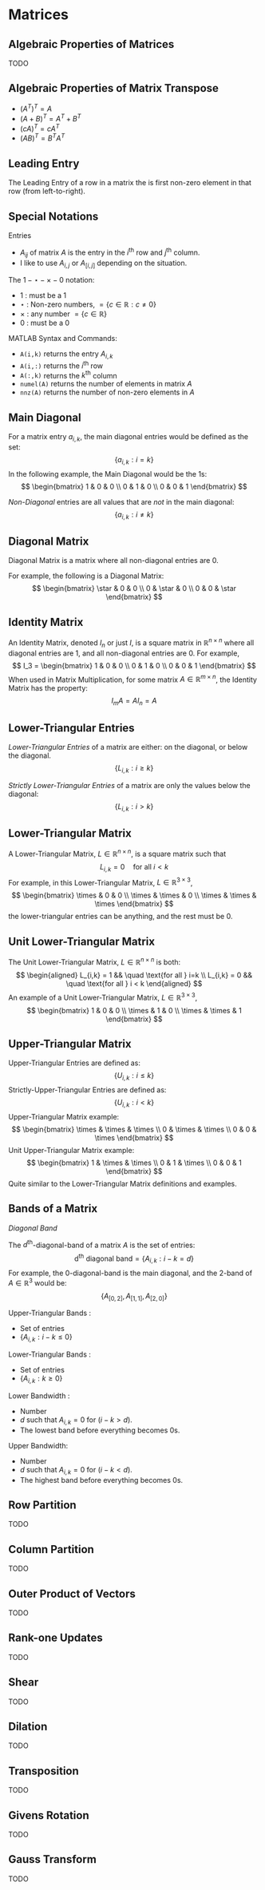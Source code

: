 
Matrices
=====================================================================

Algebraic Properties of Matrices
---------------------------------------------------------------------

TODO



Algebraic Properties of Matrix Transpose
---------------------------------------------------------------------

* $(A^T)^T = A$
* $(A+B)^T = A^T + B^T$
* $(cA)^T = cA^T$
* $(AB)^T = B^T A^T$


Leading Entry
---------------------------------------------------------------------

The Leading Entry of a row in a matrix the is first non-zero element in that row (from left-to-right).


Special Notations
---------------------------------------------------------------------

Entries

* $A_{ij}$ of matrix $A$ is the entry in the $i^{\text{th}}$ row and $j^{\text{th}}$ column.
* I like to use $A_{i,j}$ or $A_{[i,j]}$ depending on the situation.


The $1- \star - \times - 0$ notation:

* $1$ : must be a 1
* $\star$ : Non-zero numbers, $= \{c \in \mathbb{R} : c \neq 0\}$
* $\times$ : any number $= \{c\in \mathbb{R}\}$
* $0$ : must be a 0

MATLAB Syntax and Commands:

* $\texttt{A(i,k)}$ returns the entry $A_{i,k}$
* $\texttt{A(i,:)}$ returns the $i^{\text{th}}$ row
* $\texttt{A(:,k)}$ returns the $k^{\text{th}}$ column
* $\texttt{numel(A)}$ returns the number of elements in matrix $A$
* $\texttt{nnz(A)}$ returns the number of non-zero elements in $A$



Main Diagonal
---------------------------------------------------------------------

For a matrix entry $a_{i,k}$, the main diagonal entries would be defined as the set:
$$
    \left\{
        a_{i,k} : i = k
    \right\}
$$
In the following example, the Main Diagonal would be the 1s:
$$
    \begin{bmatrix}
    1 & 0 & 0 \\
    0 & 1 & 0 \\
    0 & 0 & 1
    \end{bmatrix}
$$

*Non-Diagonal* entries are all values that are *not* in the main diagonal:
$$
    \left\{ a_{i,k} : i \neq k \right\}
$$


Diagonal Matrix
---------------------------------------------------------------------

Diagonal Matrix is a matrix where all non-diagonal entries are 0.

For example, the following is a Diagonal Matrix:
$$
    \begin{bmatrix}
    \star & 0 & 0 \\
    0 & \star & 0 \\
    0 & 0 & \star
    \end{bmatrix}    
$$


Identity Matrix
---------------------------------------------------------------------

An Identity Matrix, denoted $I_n$ or just $I$,  is a square matrix in $\mathbb{R}^{n\times n}$ where all diagonal entries are 1, and all non-diagonal entries are 0.  For example,
$$
    I_3 =
    \begin{bmatrix}
    1 & 0 & 0 \\
    0 & 1 & 0 \\
    0 & 0 & 1
    \end{bmatrix}    
$$
When used in Matrix Multiplication, for some matrix $A \in \mathbb{R}^{m \times n}$, the Identity Matrix has the property:
$$
    I_m A = A I_n = A
$$


Lower-Triangular Entries
---------------------------------------------------------------------

*Lower-Triangular Entries* of a matrix are either: on the diagonal, or below the diagonal.
$$
    \left\{
        L_{i,k} : i \geq k
    \right\}
$$

*Strictly Lower-Triangular Entries* of a matrix are only the values below the diagonal:
$$
    \left\{
        L_{i,k} : i > k
    \right\}
$$





Lower-Triangular Matrix
---------------------------------------------------------------------

A Lower-Triangular Matrix, $L \in \mathbb{R}^{n \times n}$, is a square matrix such that
$$
    L_{i,k} = 0 \quad \text{for all } i < k
$$
For example, in this Lower-Triangular Matrix, $L \in \mathbb{R}^{3 \times 3}$,
$$
    \begin{bmatrix}
        \times & 0 & 0 \\
        \times & \times & 0 \\
        \times & \times & \times
    \end{bmatrix}
$$
the lower-triangular entries can be anything, and the rest must be 0.



Unit Lower-Triangular Matrix
---------------------------------------------------------------------

The Unit Lower-Triangular Matrix, $L \in \mathbb{R}^{n \times n}$ is both:
$$
    \begin{aligned}
        L_{i,k} = 1  && \quad \text{for all } i=k \\
        L_{i,k} = 0  && \quad \text{for all } i < k
    \end{aligned}
$$
An example of a Unit Lower-Triangular Matrix, $L \in \mathbb{R}^{3 \times 3}$,
$$
    \begin{bmatrix}
        1 & 0 & 0 \\
        \times & 1 & 0 \\
        \times & \times & 1
    \end{bmatrix}
$$



Upper-Triangular Matrix
---------------------------------------------------------------------

Upper-Triangular Entries are defined as:
$$
    \left\{ U_{i,k} : i \leq k \right\}
$$
Strictly-Upper-Triangular Entries are defined as:
$$
    \left\{ U_{i,k} : i < k \right\}
$$
Upper-Triangular Matrix example:
$$
    \begin{bmatrix}
        \times & \times & \times \\
        0 & \times & \times \\
        0 & 0 & \times
    \end{bmatrix}
$$
Unit Upper-Triangular Matrix example:
$$
    \begin{bmatrix}
        1 & \times & \times \\
        0 & 1 & \times \\
        0 & 0 & 1
    \end{bmatrix}
$$
Quite similar to the Lower-Triangular Matrix definitions and examples.



Bands of a Matrix
---------------------------------------------------------------------

*Diagonal Band*

The $d^{\text{th}}$-diagonal-band of a matrix $A$ is the set of entries:
$$
    \text{d}^\text{th}\text{ diagonal band} = \{ A_{i,k} : i - k = d \}
$$
For example, the 0-diagonal-band is the main diagonal, and the 2-band of $A \in \mathbb{R}^3$ would be:
$$
    \left\{ A_{[0,2]}, A_{[1,1]}, A_{[2,0]} \right\}
$$

Upper-Triangular Bands :

* Set of entries
* $\left\{ A_{i,k} : i-k\leq 0 \right\}$

Lower-Triangular Bands :

* Set of entries
* $\left\{ A_{i,k} : k \geq 0 \right\}$

Lower Bandwidth :

* Number
* $d$ such that $A_{i,k}=0$ for $(i-k>d)$.
* The lowest band before everything becomes 0s.

Upper Bandwidth:

* Number
* $d$ such that $A_{i,k}=0$ for $(i-k<d)$.
* The highest band before everything becomes 0s.



Row Partition
---------------------------------------------------------------------
TODO


Column Partition
---------------------------------------------------------------------
TODO



Outer Product of Vectors
---------------------------------------------------------------------
TODO


Rank-one Updates
---------------------------------------------------------------------
TODO


Shear
---------------------------------------------------------------------
TODO


Dilation
---------------------------------------------------------------------
TODO


Transposition
---------------------------------------------------------------------
TODO


Givens Rotation
---------------------------------------------------------------------
TODO


Gauss Transform
---------------------------------------------------------------------
TODO

